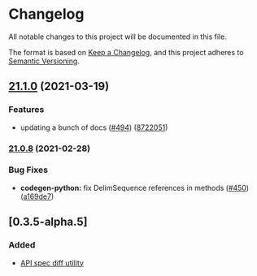 # Changelog

All notable changes to this project will be documented in this file.

The format is based on [Keep a Changelog](https://keepachangelog.com/en/1.0.0/),
and this project adheres to [Semantic Versioning](https://semver.org/spec/v2.0.0.html).

## [21.1.0](https://www.github.com/looker-open-source/sdk-codegen/compare/sdk-codegen-v21.0.8...sdk-codegen-v21.1.0) (2021-03-19)


### Features

* updating a bunch of docs ([#494](https://www.github.com/looker-open-source/sdk-codegen/issues/494)) ([8722051](https://www.github.com/looker-open-source/sdk-codegen/commit/872205152048f80dd7a1c2b9c4ecc1c8a9775b1c))

### [21.0.8](https://www.github.com/looker-open-source/sdk-codegen/compare/v21.0.7...v21.0.8) (2021-02-28)


### Bug Fixes

* **codegen-python:** fix DelimSequence references in methods ([#450](https://www.github.com/looker-open-source/sdk-codegen/issues/450)) ([a169de7](https://www.github.com/looker-open-source/sdk-codegen/commit/a169de7c10b307d6f33756fa30c7b7ce05720703))

## [0.3.5-alpha.5]

### Added

- [API spec diff utility](https://github.com/looker-open-source/sdk-codegen/pull/380)
